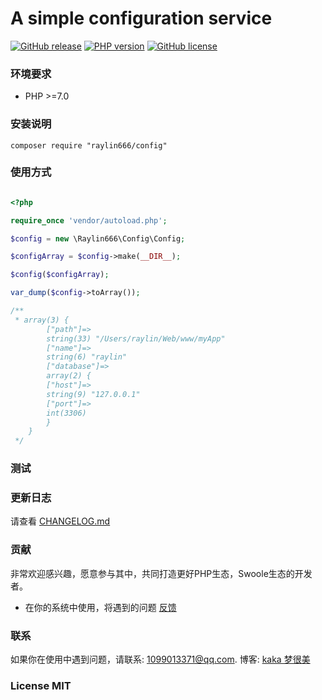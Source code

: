# A simple configuration service

[![GitHub release](https://img.shields.io/github/release/raylin666/config.svg)](https://github.com/raylin666/config/releases)
[![PHP version](https://img.shields.io/badge/php-%3E%207.0-orange.svg)](https://github.com/php/php-src)
[![GitHub license](https://img.shields.io/badge/license-MIT-blue.svg)](#LICENSE)

### 环境要求

* PHP >=7.0

### 安装说明

```
composer require "raylin666/config"
```

### 使用方式

```php

<?php

require_once 'vendor/autoload.php';

$config = new \Raylin666\Config\Config;

$configArray = $config->make(__DIR__);

$config($configArray);

var_dump($config->toArray());

/**
 * array(3) {
        ["path"]=>
        string(33) "/Users/raylin/Web/www/myApp"
        ["name"]=>
        string(6) "raylin"
        ["database"]=>
        array(2) {
        ["host"]=>
        string(9) "127.0.0.1"
        ["port"]=>
        int(3306)
        }
    }   
 */

```

### 测试

### 更新日志

请查看 [CHANGELOG.md](CHANGELOG.md)

### 贡献

非常欢迎感兴趣，愿意参与其中，共同打造更好PHP生态，Swoole生态的开发者。

* 在你的系统中使用，将遇到的问题 [反馈](https://github.com/raylin666/config/issues)

### 联系

如果你在使用中遇到问题，请联系: [1099013371@qq.com](mailto:1099013371@qq.com). 博客: [kaka 梦很美](http://www.ls331.com)

### License MIT
